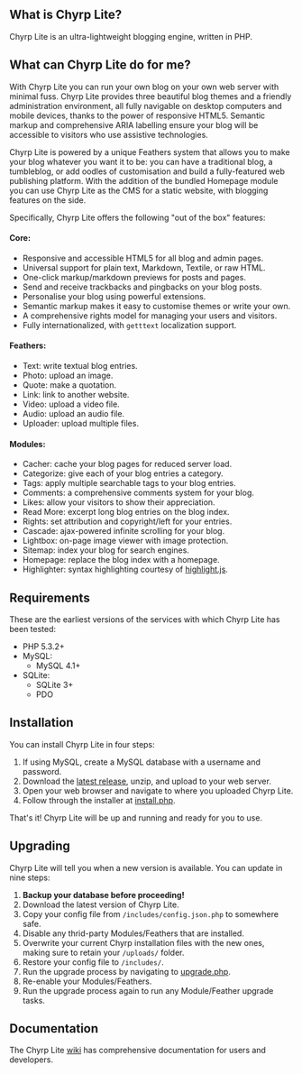 ## What is Chyrp Lite?
Chyrp Lite is an ultra-lightweight blogging engine, written in PHP.

## What can Chyrp Lite do for me?
With Chyrp Lite you can run your own blog on your own web server with minimal fuss. Chyrp Lite provides three beautiful blog themes and a friendly administration environment, all fully navigable on desktop computers and mobile devices, thanks to the power of responsive HTML5. Semantic markup and comprehensive ARIA labelling ensure your blog will be accessible to visitors who use assistive technologies.

Chyrp Lite is powered by a unique Feathers system that allows you to make your blog whatever you want it to be: you can have a traditional blog, a tumbleblog, or add oodles of customisation and build a fully-featured web publishing platform. With the addition of the bundled Homepage module you can use Chyrp Lite as the CMS for a static website, with blogging features on the side.

Specifically, Chyrp Lite offers the following "out of the box" features:

#### Core:
* Responsive and accessible HTML5 for all blog and admin pages.
* Universal support for plain text, Markdown, Textile, or raw HTML.
* One-click markup/markdown previews for posts and pages.
* Send and receive trackbacks and pingbacks on your blog posts.
* Personalise your blog using powerful extensions.
* Semantic markup makes it easy to customise themes or write your own.
* A comprehensive rights model for managing your users and visitors.
* Fully internationalized, with `getttext` localization support.

#### Feathers:
* Text: write textual blog entries.
* Photo: upload an image.
* Quote: make a quotation.
* Link: link to another website.
* Video: upload a video file.
* Audio: upload an audio file.
* Uploader: upload multiple files.

#### Modules:
* Cacher: cache your blog pages for reduced server load.
* Categorize: give each of your blog entries a category.
* Tags: apply multiple searchable tags to your blog entries.
* Comments: a comprehensive comments system for your blog.
* Likes: allow your visitors to show their appreciation.
* Read More: excerpt long blog entries on the blog index.
* Rights: set attribution and copyright/left for your entries.
* Cascade: ajax-powered infinite scrolling for your blog.
* Lightbox: on-page image viewer with image protection.
* Sitemap: index your blog for search engines.
* Homepage: replace the blog index with a homepage.
* Highlighter: syntax highlighting courtesy of [highlight.js](https://highlightjs.org/).

## Requirements
These are the earliest versions of the services with which Chyrp Lite has been tested:

* PHP 5.3.2+
* MySQL:
  - MySQL 4.1+
* SQLite:
  - SQLite 3+
  - PDO

## Installation
You can install Chyrp Lite in four steps:

1. If using MySQL, create a MySQL database with a username and password.
2. Download the [latest release](https://github.com/xenocrat/chyrp-lite/releases), unzip, and upload to your web server.
3. Open your web browser and navigate to where you uploaded Chyrp Lite.
4. Follow through the installer at [install.php](install.php).

That's it! Chyrp Lite will be up and running and ready for you to use.

## Upgrading
Chyrp Lite will tell you when a new version is available. You can update in nine steps:

1. __Backup your database before proceeding!__
2. Download the latest version of Chyrp Lite.
3. Copy your config file from `/includes/config.json.php` to somewhere safe.
4. Disable any thrid-party Modules/Feathers that are installed.
5. Overwrite your current Chyrp installation files with the new ones, making sure to retain your `/uploads/` folder.
6. Restore your config file to `/includes/`.
7. Run the upgrade process by navigating to [upgrade.php](upgrade.php).
8. Re-enable your Modules/Feathers.
9. Run the upgrade process again to run any Module/Feather upgrade tasks.

## Documentation
The Chyrp Lite [wiki](https://github.com/xenocrat/chyrp-lite/wiki) has comprehensive documentation for users and developers.
